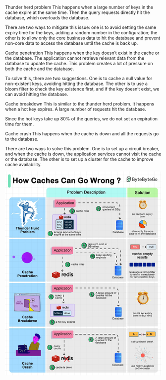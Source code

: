 Thunder herd problem
This happens when a large number of keys in the cache expire at the same time. Then the query requests directly hit the database, which overloads the database.

There are two ways to mitigate this issue: one is to avoid setting the same expiry time for the keys, adding a random number in the configuration; the other is to allow only the core business data to hit the database and prevent non-core data to access the database until the cache is back up.

Cache penetration
This happens when the key doesn’t exist in the cache or the database. The application cannot retrieve relevant data from the database to update the cache. This problem creates a lot of pressure on both the cache and the database.

To solve this, there are two suggestions. One is to cache a null value for non-existent keys, avoiding hitting the database. The other is to use a bloom filter to check the key existence first, and if the key doesn’t exist, we can avoid hitting the database.

Cache breakdown
This is similar to the thunder herd problem. It happens when a hot key expires. A large number of requests hit the database.

Since the hot keys take up 80% of the queries, we do not set an expiration time for them.

Cache crash
This happens when the cache is down and all the requests go to the database.

There are two ways to solve this problem. One is to set up a circuit breaker, and when the cache is down, the application services cannot visit the cache or the database. The other is to set up a cluster for the cache to improve cache availability.

<img src="https://github.com/mkader/BBGo/blob/ab192e8f555d1a87acc1696a55fafeee16b1871a/Cache%20Systems%20go%20wrong.jpg">
